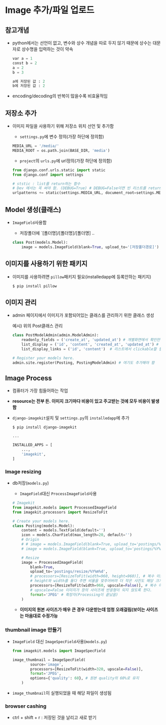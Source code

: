 # Image 추가/파일 업로드

## 참고개념

* python에서는 선언이 없고, 변수와 상수 개념을 따로 두지 않기 때문에 상수는 대문자로 상수명을 입력하는 것이 약속

  ```python
  var a = 1
  const b = 2
  a = 2
  b = 3
  
  a에 저장된 값 : 2
  b에 저장된 값 : 2
  ```
  
* encoding/decoding의 반복이 많을수록 비효율적임

## 저장소 추가

* 이미지 파일을 사용하기 위해 저장소 위치 선언 및 추가함

  * `settings.py`에 변수 정의(가장 하단에 정의함)

  ```python
  MEDIA_URL = '/media/'
  MEDIA_ROOT = os.path.join(BASE_DIR, 'media')
  ```

  * `project`의 `urls.py`에 url정의(가장 하단에 정의함)

  ```python
  from django.conf.urls.static import static
  from django.conf import settings
  
  # ststic : list를 return하는 함수
  # Dev 에서는 꼭 써야 함. (DEBUG=True) # DEBUG=False이면 빈 리스트를 return 함
  urlpatterns += static(settings.MEDIA_URL, document_root=settings.MEDIA_ROOT)
  ```


## Model 생성(클래스)

* `ImageField`사용함

  * 저장폴더에 `[폴더명]/[폴더명]/[폴더명] ..

  ```python
  class Post(models.Model):
      image = models.ImageField(blank=True, upload_to='[저장폴더경로]')
  ```

## 이미지를 사용하기 위한 패키지

* 이미지를 사용하려면 `pillow`패키지 필요(installedapp에 등록안하는 패키지)

  ```git
  $ pip install pillow
  ```

## 이미지 관리

* admin 페이지에서 이미지가 포함되어있는 클래스를 관리하기 위한 클래스 생성

  예시) 위의 Post클래스 관리

  ```python
  class PostModelAdmin(admin.ModelAdmin):
      readonly_fields = ('create_at', 'updated_at') # 개별화면에서 확인만 가능
      list_display = ('id', 'content', 'created_at', 'updated_at') # 리스트에서 보여질 컬럼들
      list_display_links = ('id', 'content')  # 리스트에서 clickable할 컬럼들
  
  # Register your models here.
  admin.site.register(Posting, PostingModelAdmin) # 여기도 추가해야 함
  ```



## Image Process

* 컴퓨터가 가장 힘들어하는 작업

* **resource는 전부 돈. 이미지 크기마다 비용이 있고 주고받는 것에 모두 비용이 발생함**

* `django-imagekit`설치 및 `settings.py`의 `installedapp`에 추가

  ```
  $ pip install django-imagekit
  ```

  ```python
  ...
  
  INSTALLED_APPS = [
      ...,
      'imagekit',
  ]
  ```

### Image resizing

* db저장(`models.py`)

   * `ImageField`대신 `ProcessImageField`사용

   ```python
   # Imagekit
   from imagekit.models import ProcessedImageField
   from imagekit.processors import ResizeToFit
   
   # Create your models here.
   class Posting(models.Model):
       content = models.TextField(default='')
       icon = models.CharField(max_length=20, default='')
       # Origin
       # # image = models.ImageField(blank=True, upload_to='postings/%Y/%m/%d')
       # image = models.ImageField(blank=True, upload_to='postings/%Y%m%d')
   
       # Resize
       image = ProcessedImageField(
           blank=True,
           upload_to='postings/resize/%Y%m%d',
           # processors=[ResizeToFit(width=960, height=960)], # 복수 이므로 list 가능
           # height와 width를 둘다 주면 비율을 맞추어버려 더 작은 사진도 해당 크기로 맞춰준다.
           processors=[ResizeToFit(width=960, upscale=False)], # 복수 이므로 list 가능
           # upscale=False 이미지가 창의 사이즈에 반응형이 되지 않도록 한다.
           format='JPEG' # 확장자(Processing이 끝났음)
       )
   ```

   * **이미지의 원본 사이즈가 매우 큰 경우 다운받는데 엄청 오래걸림(보이는 사이즈는 마음대로 수정가능**

### thumbnail image 만들기

* `ImageField` 대신 `ImageSpecField`사용(`models.py`)

  ```python
  from imagekit.models import ImageSpecField
  
  image_thumbnail = ImageSpecField(
          source='image',
          processors=[ResizeToFit(width=320, upscale=False)],
          format='JPEG',
          options={'quality': 60}, # 원본 quality의 60%로 유지
      )
  ```

* `image_thumbnail`이 실행되었을 때 해당 파일이 생성됨

### browser cashing

* ctrl + shift + r : 저장된 것을 날리고 새로 받기